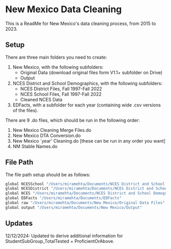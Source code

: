 
# New Mexico Data Cleaning

This is a ReadMe for New Mexico's data cleaning process, from 2015 to 2023.

## Setup

There are three main folders you need to create:
1. New Mexico, with the following subfolders:
    - Original Data (download original files form V1.1+ subfolder on Drive)
    - Output
2. NCES District and School Demographics, with the following subfolders:
    - NCES District Files, Fall 1997-Fall 2022
    - NCES School Files, Fall 1997-Fall 2022
    - Cleaned NCES Data
3. EDFacts, with a subfolder for each year (containing wide .csv versions of the files).

There are 9 .do files, which should be run in the following order:
1. New Mexico Cleaning Merge Files.do
2. New Mexico DTA Conversion.do
3. New Mexico `year' Cleaning.do [these can be run in any order you want]
4. NM Stable Names.do
    
## File Path

The file path setup should be as follows: 

```bash
global NCESSchool "/Users/miramehta/Documents/NCES District and School Demographics/NCES School Files, Fall 1997-Fall 2022"
global NCESDistrict "/Users/miramehta/Documents/NCES District and School Demographics/NCES District Files, Fall 1997-Fall 2022"
global NCES "/Users/miramehta/Documents/NCES District and School Demographics/Cleaned NCES Data"
global EDFacts "/Users/miramehta/Documents/EDFacts"
global raw "/Users/miramehta/Documents/New Mexico/Original Data Files"
global output "/Users/miramehta/Documents/New Mexico/Output"
```
## Updates

12/12/2024: Updated to derive additional information for StudentSubGroup_TotalTested + ProficientOrAbove.